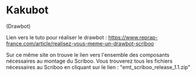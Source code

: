 # Kakubot
(Drawbot)

Lien vers le tuto pour réaliser le drawbot : 
https://www.reprap-france.com/article/realisez-vous-meme-un-drawbot-scriboo

Sur ce même site on trouve le lien vers l'ensemble des composants nécessaires au montage du Scriboo.
Vous trouverez tous les fichiers nécessaires au Scriboo en cliquant sur le lien : "emt_scriboo_release_1.1.zip"


